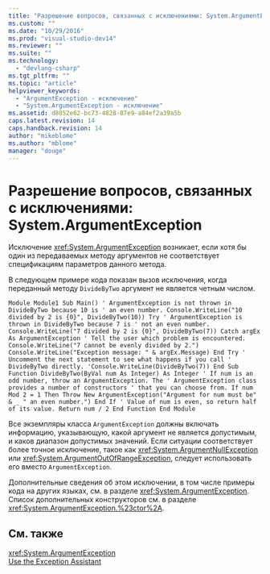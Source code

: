 ```yaml
---
title: "Разрешение вопросов, связанных с исключениями: System.ArgumentException | Microsoft Docs"
ms.custom: ""
ms.date: "10/29/2016"
ms.prod: "visual-studio-dev14"
ms.reviewer: ""
ms.suite: ""
ms.technology: 
  - "devlang-csharp"
ms.tgt_pltfrm: ""
ms.topic: "article"
helpviewer_keywords: 
  - "ArgumentException - исключение"
  - "System.ArgumentException - исключение"
ms.assetid: d8052e62-bc73-4828-87e9-a84ef2a39a5b
caps.latest.revision: 14
caps.handback.revision: 14
author: "mikeblome"
ms.author: "mblome"
manager: "douge"
---
```

# Разрешение вопросов, связанных с исключениями: System.ArgumentException
Исключение <xref:System.ArgumentException> возникает, если хотя бы один из передаваемых методу аргументов не соответствует спецификациям параметров данного метода.  
  
 В следующем примере кода показан вызов исключения, когда переданный методу `DivideByTwo` аргумент не является четным числом.  
  
```vb#  
Module Module1 Sub Main() ' ArgumentException is not thrown in DivideByTwo because 10 is ' an even number. Console.WriteLine("10 divided by 2 is {0}", DivideByTwo(10)) Try ' ArgumentException is thrown in DivideByTwo because 7 is ' not an even number. Console.WriteLine("7 divided by 2 is {0}", DivideByTwo(7)) Catch argEx As ArgumentException ' Tell the user which problem is encountered. Console.WriteLine("7 cannot be evenly divided by 2.") Console.WriteLine("Exception message: " & argEx.Message) End Try ' Uncomment the next statement to see what happens if you call ' DivideByTwo directly. 'Console.WriteLine(DivideByTwo(7)) End Sub Function DivideByTwo(ByVal num As Integer) As Integer ' If num is an odd number, throw an ArgumentException. The ' ArgumentException class provides a number of constructors ' that you can choose from. If num Mod 2 = 1 Then Throw New ArgumentException("Argument for num must be" & _ " an even number.") End If ' Value of num is even, so return half of its value. Return num / 2 End Function End Module  
```  
  
 Все экземпляры класса `ArgumentException` должны включать информацию, указывающую, какой аргумент не является допустимым, и каков диапазон допустимых значений. Если ситуации соответствует более точное исключение, такое как <xref:System.ArgumentNullException> или <xref:System.ArgumentOutOfRangeException>, следует использовать его вместо `ArgumentException`.  
  
 Дополнительные сведения об этом исключении, в том числе примеры кода на других языках, см. в разделе <xref:System.ArgumentException>. Список дополнительных конструкторов см. в разделе <xref:System.ArgumentException.%23ctor%2A>.  
  
## См. также  
 <xref:System.ArgumentException>   
 [Use the Exception Assistant](../Topic/How%20to:%20Use%20the%20Exception%20Assistant.md)